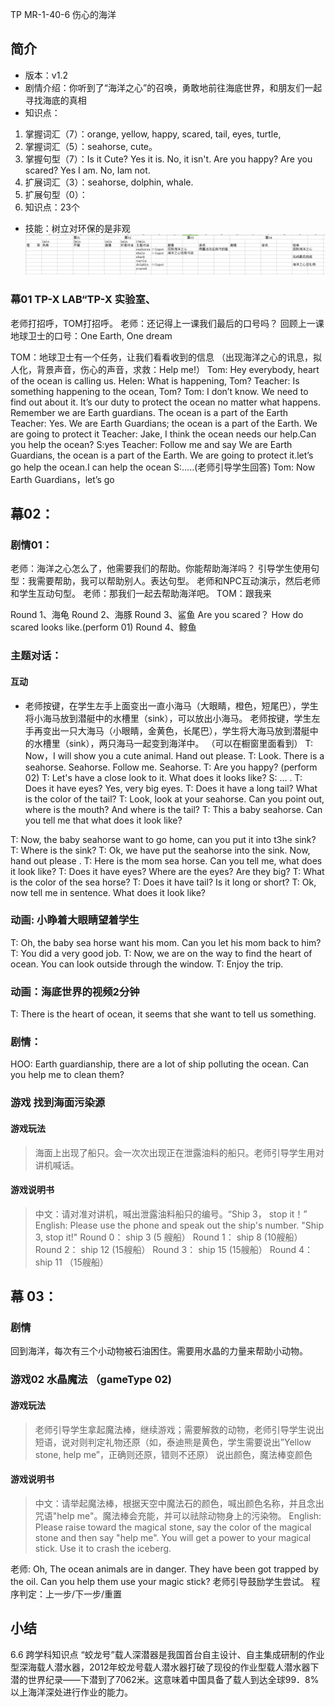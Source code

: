 TP MR-1-40-6 伤心的海洋
## 简介
* 版本：v1.2
* 剧情介绍：你听到了“海洋之心”的召唤，勇敢地前往海底世界，和朋友们一起寻找海底的真相
* 知识点：
1. 掌握词汇（7）：orange, yellow, happy, scared, tail, eyes, turtle, 
2. 掌握词汇（5）：seahorse, cute。
3. 掌握句型（7）：Is it Cute? Yes it is. No, it isn't. Are you happy? Are you scared? Yes I am. No, Iam not.
4. 扩展词汇（3）：seahorse, dolphin, whale.
5. 扩展句型（0）：
6. 知识点：23个
* 技能：树立对环保的是非观
![](.SB_0106_lesson06_images\094.png)

### 幕01    TP-X LAB“TP-X 实验室、
老师打招呼，TOM打招呼。
老师：还记得上一课我们最后的口号吗？
回顾上一课地球卫士的口号：One Earth, One dream

TOM：地球卫士有一个任务，让我们看看收到的信息
（出现海洋之心的讯息，拟人化，背景声音，伤心的声音，求救：Help me!）
Tom: Hey everybody, heart of the ocean is calling us.
Helen: What is happening, Tom?
Teacher: Is something happening to the ocean, Tom?
Tom: I don’t know. We need to find out about it. It’s our duty to protect the ocean no matter what happens. Remember we are Earth guardians. The ocean is a part of the Earth
Teacher: Yes. We are Earth Guardians; the ocean is a part of the Earth. We are going to protect it
Teacher: Jake, I think the ocean needs our help.Can you help the ocean?
S:yes
Teacher: Follow me and say We are Earth Guardians, the ocean is a part of the Earth. We are going to protect it.let’s go help the ocean.I can help the ocean
S:…..(老师引导学生回答)
Tom: Now Earth Guardians，let’s go 

## 幕02：
### 剧情01：
老师：海洋之心怎么了，他需要我们的帮助。你能帮助海洋吗？
引导学生使用句型：我需要帮助，我可以帮助别人。表达句型。
老师和NPC互动演示，然后老师和学生互动句型。
老师：那我们一起去帮助海洋吧。
TOM：跟我来

Round 1、海龟
Round 2、海豚
Round 3、鲨鱼 Are you scared？ How do scared looks like.(perform 01)
Round 4、鲸鱼

### 主题对话：
#### 互动
* 老师按键，在学生左手上面变出一直小海马（大眼睛，橙色，短尾巴），学生将小海马放到潜艇中的水槽里（sink），可以放出小海马。
  老师按键，学生左手再变出一只大海马（小眼睛，金黄色，长尾巴），学生将大海马放到潜艇中的水槽里（sink），两只海马一起变到海洋中。
    （可以在橱窗里面看到）
T: Now，I will show you a cute animal. Hand out please.
T: Look. There is a seahorse. Seahorse. Follow me. Seahorse.
T: Are you happy? (perform 02)
T: Let's have a close look to it. What does it looks like?
S: ... .
T: Does it have eyes? Yes, very big eyes.
T: Does it have a long tail? What is the color of the tail?
T: Look, look at your seahorse. Can you point out, where is the mouth? And where is the tail?
T: This a baby seahorse. Can you tell me that what does it look like?

T: Now, the baby seahorse want to go home, can you put it into t3he sink?
T: Where is the sink?
T: Ok, we have put the seahorse into the sink. Now, hand out please .
T: Here is the mom sea horse. Can you tell me, what does it look like?
T: Does it have eyes? Where are the eyes? Are they big?
T: What is the color of the sea horse?
T: Does it have tail? Is it long or short?
T: Ok, now tell me in sentence. What does it look like?

### 动画: 小睁着大眼睛望着学生
T: Oh, the baby sea horse want his mom. Can you let his mom back to him?
T: You did a very good job.
T: Now, we are on the way to find the heart of ocean. You can look outside through the window.
T: Enjoy the trip.

### 动画：海底世界的视频2分钟
T: There is the heart of ocean, it seems that she want to tell us something.


### 剧情：
 HOO: Earth guardianship, there are a lot of ship polluting the ocean. Can you help me to clean them?

### 游戏 找到海面污染源
#### 游戏玩法
> 海面上出现了船只。会一次次出现正在泄露油料的船只。老师引导学生用对讲机喊话。

#### 游戏说明书
> 中文：请对准对讲机，喊出泄露油料船只的编号。“Ship 3， stop it！”
  English: Please use the phone and speak out the ship's number. "Ship 3, stop it!" 
Round 0： ship 3     (5 艘船）
Round 1： ship 8     (10艘船）
Round 2： ship 12    (15艘船）
Round 3： ship 15    (15艘船）
Round 4： ship 11   （15艘船）

## 幕 03：
### 剧情
回到海洋，每次有三个小动物被石油困住。需要用水晶的力量来帮助小动物。

### 游戏02 水晶魔法 （gameType 02)
#### 游戏玩法
> 老师引导学生拿起魔法棒，继续游戏；需要解救的动物，老师引导学生说出短语，说对则判定礼物还原（如，泰迪熊是黄色，学生需要说出”Yellow stone, help me”，正确则还原，错则不还原）
说出颜色，魔法棒变颜色

#### 游戏说明书
> 中文：请举起魔法棒，根据天空中魔法石的颜色，喊出颜色名称，并且念出咒语"help me"。魔法棒会充能，并可以祛除动物身上的污染物。
  English: Please raise toward the magical stone, say the color of the magical stone and then say "help me". You will get a power to your magical stick. Use it to crash the
  iceberg.

老师: Oh, The ocean animals are in danger. They have been got trapped by the oil. Can you help them use your magic stick?
老师引导鼓励学生尝试。
程序判定：上一步/下一步/重置


## 小结
6.6 跨学科知识点
“蛟龙号”载人深潜器是我国首台自主设计、自主集成研制的作业型深海载人潜水器，2012年蛟龙号载人潜水器打破了现役的作业型载人潜水器下潜的世界纪录——下潜到了7062米。这意味着中国具备了载人到达全球99．8%以上海洋深处进行作业的能力。



